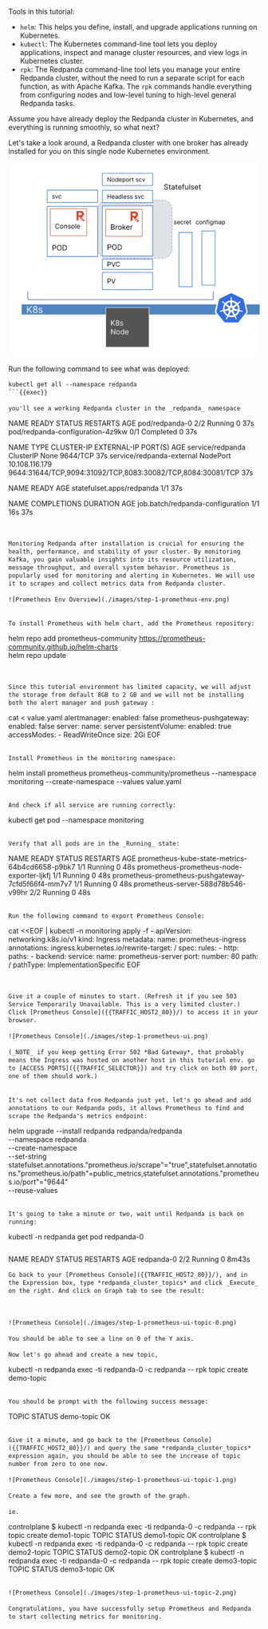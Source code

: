 Tools in this tutorial:

- `helm`: This helps you define, install, and upgrade applications running on Kubernetes.
- `kubectl`: The Kubernetes command-line tool lets you deploy applications, inspect and manage cluster resources, and view logs in Kubernetes cluster. 
- `rpk`: The Redpanda command-line tool lets you manage your entire Redpanda cluster, without the need to run a separate script for each function, as with Apache Kafka. The `rpk` commands handle everything from configuring nodes and low-level tuning to high-level general Redpanda tasks. 

Assume you have already deploy the Redpanda cluster in Kubernetes, and everything is running smoothly, so what next? 

Let's take a look around, a Redpanda cluster with one broker has already installed for you on this single node Kubernetes environment.

![Initial State](./images/step-1-initial-state.png)

Run the following command to see what was deployed:

```
kubectl get all --namespace redpanda
```{{exec}}

you'll see a working Redpanda cluster in the _redpanda_ namespace

```
NAME                               READY   STATUS      RESTARTS   AGE
pod/redpanda-0                     2/2     Running     0          37s
pod/redpanda-configuration-4z9kw   0/1     Completed   0          37s

NAME                        TYPE        CLUSTER-IP       EXTERNAL-IP   PORT(S)                                                       AGE
service/redpanda            ClusterIP   None             <none>        9644/TCP                                                      37s
service/redpanda-external   NodePort    10.108.116.179   <none>        9644:31644/TCP,9094:31092/TCP,8083:30082/TCP,8084:30081/TCP   37s

NAME                        READY   AGE
statefulset.apps/redpanda   1/1     37s

NAME                               COMPLETIONS   DURATION   AGE
job.batch/redpanda-configuration   1/1           16s        37s
```


Monitoring Redpanda after installation is crucial for ensuring the health, performance, and stability of your cluster. By monitoring Kafka, you gain valuable insights into its resource utilization, message throughput, and overall system behavior. Prometheus is popularly used for monitoring and alerting in Kubernetes. We will use it to scrapes and collect metrics data from Redpanda cluster.

![Prometheus Env Overview](./images/step-1-prometheus-env.png)


To install Prometheus with helm chart, add the Prometheus repository:

```
helm repo add prometheus-community https://prometheus-community.github.io/helm-charts  
helm repo update
```{{exec}}


Since this tutorial environment has limited capacity, we will adjust the storage from default 8GB to 2 GB and we will not be installing both the alert manager and push gateway : 
```
cat <<EOF > value.yaml
alertmanager:
  enabled: false
prometheus-pushgateway:
  enabled: false
server:
  name: server
  persistentVolume:
    enabled: true
    accessModes:
      - ReadWriteOnce
    size: 2Gi
EOF
```{{exec}}

Install Prometheus in the monitoring namespace:
```
helm install prometheus prometheus-community/prometheus --namespace monitoring --create-namespace --values value.yaml
```{{exec}}

And check if all service are running correctly: 
```
kubectl get pod --namespace monitoring 
```{{exec}}

Verify that all pods are in the _Running_ state:
```
NAME                                                 READY   STATUS    RESTARTS   AGE
prometheus-kube-state-metrics-64b4cd6658-p9bk7       1/1     Running   0          48s
prometheus-prometheus-node-exporter-ljkfj            1/1     Running   0          48s
prometheus-prometheus-pushgateway-7cfd5f66f4-mm7v7   1/1     Running   0          48s
prometheus-server-588d78b546-v99hr                   2/2     Running   0          48s
```

Run the following command to export Prometheus Console:
```
cat <<EOF | kubectl -n monitoring apply -f -
apiVersion: networking.k8s.io/v1
kind: Ingress
metadata:
  name: prometheus-ingress
  annotations:
    ingress.kubernetes.io/rewrite-target: /
spec:
    rules:
    - http:
        paths:
        - backend:
            service:
              name: prometheus-server 
              port:
                number: 80
          path: /
          pathType: ImplementationSpecific
EOF
```{{exec}}


Give it a couple of minutes to start. (Refresh it if you see 503 Service Temporarily Unavailable. This is a very limited cluster.) Click [Prometheus Console]({{TRAFFIC_HOST2_80}}/) to access it in your browser.

![Prometheus Console](./images/step-1-prometheus-ui.png)

(_NOTE_ if you keep getting Error 502 *Bad Gateway*, that probably means the Ingress was hosted on another host in this tutorial env. go to [ACCESS PORTS]({{TRAFFIC_SELECTOR}}) and try click on both 80 port, one of them should work.)


It's not collect data from Redpanda just yet, let's go ahead and add annotations to our Redpanda pods, it allows Prometheus to find and scrape the Redpanda's metrics endpoint:

```
helm upgrade --install redpanda redpanda/redpanda \
  --namespace redpanda \
  --create-namespace \
  --set-string statefulset.annotations."prometheus\.io/scrape"="true",statefulset.annotations."prometheus\.io/path"=public_metrics,statefulset.annotations."prometheus\.io/port"="9644" \
  --reuse-values 
```{{exec}}

It's going to take a minute or two, wait until Redpanda is back on running:

```
kubectl -n redpanda get pod redpanda-0
```{{exec}}

```
NAME         READY   STATUS    RESTARTS   AGE
redpanda-0   2/2     Running   0          8m43s
```
Go back to your [Prometheus Console]({{TRAFFIC_HOST2_80}}/), and in the Expression box, type *redpanda_cluster_topics* and click _Execute_ on the right. And click on Graph tab to see the result:



![Prometheus Console](./images/step-1-prometheus-ui-topic-0.png)

You should be able to see a line on 0 of the Y axis.

Now let's go ahead and create a new topic,
```
kubectl -n redpanda exec -ti redpanda-0 -c redpanda -- rpk topic create demo-topic
```{{exec}}

You should be prompt with the following success message:
```
TOPIC       STATUS
demo-topic  OK
```

Give it a minute, and go back to the [Prometheus Console]({{TRAFFIC_HOST2_80}}/) and query the same *redpanda_cluster_topics* expression again, you should be able to see the increase of topic number from zero to one now. 

![Prometheus Console](./images/step-1-prometheus-ui-topic-1.png)

Create a few more, and see the growth of the graph. 

ie.
```
controlplane $ kubectl -n redpanda exec -ti redpanda-0 -c redpanda -- rpk topic create demo1-topic
TOPIC        STATUS
demo1-topic  OK
controlplane $ kubectl -n redpanda exec -ti redpanda-0 -c redpanda -- rpk topic create demo2-topic
TOPIC        STATUS
demo2-topic  OK
controlplane $ kubectl -n redpanda exec -ti redpanda-0 -c redpanda -- rpk topic create demo3-topic
TOPIC        STATUS
demo3-topic  OK
```

![Prometheus Console](./images/step-1-prometheus-ui-topic-2.png)

Congratulations, you have successfully setup Prometheus and Redpanda to start collecting metrics for monitoring. 


